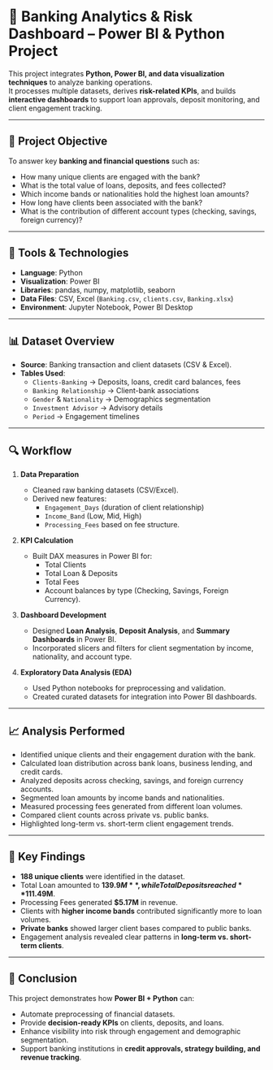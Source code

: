 # 🏦 Banking Analytics & Risk Dashboard – Power BI & Python Project  

This project integrates **Python, Power BI, and data visualization techniques** to analyze banking operations.  
It processes multiple datasets, derives **risk-related KPIs**, and builds **interactive dashboards** to support loan approvals, deposit monitoring, and client engagement tracking.  

---

## 📌 Project Objective  

To answer key **banking and financial questions** such as:  
- How many unique clients are engaged with the bank?  
- What is the total value of loans, deposits, and fees collected?  
- Which income bands or nationalities hold the highest loan amounts?  
- How long have clients been associated with the bank?  
- What is the contribution of different account types (checking, savings, foreign currency)?  

---

## 🧰 Tools & Technologies  

- **Language**: Python  
- **Visualization**: Power BI  
- **Libraries**: pandas, numpy, matplotlib, seaborn  
- **Data Files**: CSV, Excel (`Banking.csv`, `clients.csv`, `Banking.xlsx`)  
- **Environment**: Jupyter Notebook, Power BI Desktop  

---

## 📊 Dataset Overview  

- **Source**: Banking transaction and client datasets (CSV & Excel).  
- **Tables Used**:  
  - `Clients-Banking` → Deposits, loans, credit card balances, fees  
  - `Banking Relationship` → Client-bank associations  
  - `Gender` & `Nationality` → Demographics segmentation  
  - `Investment Advisor` → Advisory details  
  - `Period` → Engagement timelines  

---

## 🔍 Workflow  

1. **Data Preparation**  
   - Cleaned raw banking datasets (CSV/Excel).  
   - Derived new features:  
     - `Engagement_Days` (duration of client relationship)  
     - `Income_Band` (Low, Mid, High)  
     - `Processing_Fees` based on fee structure.  

2. **KPI Calculation**  
   - Built DAX measures in Power BI for:  
     - Total Clients  
     - Total Loan & Deposits  
     - Total Fees  
     - Account balances by type (Checking, Savings, Foreign Currency).  

3. **Dashboard Development**  
   - Designed **Loan Analysis**, **Deposit Analysis**, and **Summary Dashboards** in Power BI.  
   - Incorporated slicers and filters for client segmentation by income, nationality, and account type.  

4. **Exploratory Data Analysis (EDA)**  
   - Used Python notebooks for preprocessing and validation.  
   - Created curated datasets for integration into Power BI dashboards.  

---

## 📈 Analysis Performed  

- Identified unique clients and their engagement duration with the bank.  
- Calculated loan distribution across bank loans, business lending, and credit cards.  
- Analyzed deposits across checking, savings, and foreign currency accounts.  
- Segmented loan amounts by income bands and nationalities.  
- Measured processing fees generated from different loan volumes.  
- Compared client counts across private vs. public banks.  
- Highlighted long-term vs. short-term client engagement trends.  

---

## 📌 Key Findings  

- **188 unique clients** were identified in the dataset.  
- Total Loan amounted to **$139.9M**, while Total Deposits reached **$111.49M**.  
- Processing Fees generated **$5.17M** in revenue.  
- Clients with **higher income bands** contributed significantly more to loan volumes.  
- **Private banks** showed larger client bases compared to public banks.  
- Engagement analysis revealed clear patterns in **long-term vs. short-term clients**.  

---

## 📍 Conclusion  

This project demonstrates how **Power BI + Python** can:  
- Automate preprocessing of financial datasets.  
- Provide **decision-ready KPIs** on clients, deposits, and loans.  
- Enhance visibility into risk through engagement and demographic segmentation.  
- Support banking institutions in **credit approvals, strategy building, and revenue tracking**.  
